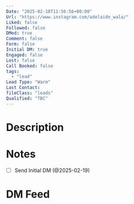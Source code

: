 ```yaml
---
Date: "2025-02-18T11:56:56+00:00"
Url: "https://www.instagram.com/adelaide_wala/"
Liked: false
Followed: false
DMed: true
Comment: false
Form: false
Initial DM: true
Engaged: false
Lost: false
Call Booked: false
tags:
  - "lead"
Lead Type: "Warm"
Last Contact:
fileClass: "leads"
Qualified: "TBC"
---
```

# Description

# Notes
- [ ] Send Initial DM (@2025-02-19)
# DM Feed